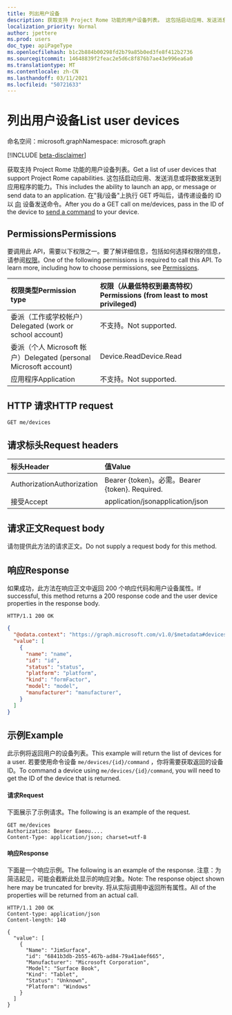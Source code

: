```yaml
---
title: 列出用户设备
description: 获取支持 Project Rome 功能的用户设备列表。 这包括启动应用、发送消息或将数据发送到应用程序的能力。 在"我/设备"上执行 GET 呼叫后，请传递设备的 ID 以向设备发送命令。
localization_priority: Normal
author: jpettere
ms.prod: users
doc_type: apiPageType
ms.openlocfilehash: b1c2b884b00298fd2b79a85b0ed3fe8f412b2736
ms.sourcegitcommit: 14648839f2feac2e5d6c8f876b7ae43e996ea6a0
ms.translationtype: MT
ms.contentlocale: zh-CN
ms.lasthandoff: 03/11/2021
ms.locfileid: "50721633"
---
```

# <a name="list-user-devices"></a><span data-ttu-id="e1454-105">列出用户设备</span><span class="sxs-lookup"><span data-stu-id="e1454-105">List user devices</span></span>

<span data-ttu-id="e1454-106">命名空间：microsoft.graph</span><span class="sxs-lookup"><span data-stu-id="e1454-106">Namespace: microsoft.graph</span></span>

[!INCLUDE [beta-disclaimer](../../includes/beta-disclaimer.md)]

<span data-ttu-id="e1454-107">获取支持 Project Rome 功能的用户设备列表。</span><span class="sxs-lookup"><span data-stu-id="e1454-107">Get a list of user devices that support Project Rome capabilities.</span></span> <span data-ttu-id="e1454-108">这包括启动应用、发送消息或将数据发送到应用程序的能力。</span><span class="sxs-lookup"><span data-stu-id="e1454-108">This includes the ability to launch an app, or message or send data to an application.</span></span> <span data-ttu-id="e1454-109">在"我/设备"上执行 GET 呼叫后，请传递设备的 ID 以 [向](send-device-command.md) 设备发送命令。</span><span class="sxs-lookup"><span data-stu-id="e1454-109">After you do a GET call on me/devices, pass in the ID of the device to [send a command](send-device-command.md) to your device.</span></span>

## <a name="permissions"></a><span data-ttu-id="e1454-110">Permissions</span><span class="sxs-lookup"><span data-stu-id="e1454-110">Permissions</span></span>

<span data-ttu-id="e1454-p103">要调用此 API，需要以下权限之一。要了解详细信息，包括如何选择权限的信息，请参阅[权限](/graph/permissions-reference)。</span><span class="sxs-lookup"><span data-stu-id="e1454-p103">One of the following permissions is required to call this API. To learn more, including how to choose permissions, see [Permissions](/graph/permissions-reference).</span></span>


|<span data-ttu-id="e1454-113">权限类型</span><span class="sxs-lookup"><span data-stu-id="e1454-113">Permission type</span></span>      | <span data-ttu-id="e1454-114">权限（从最低特权到最高特权）</span><span class="sxs-lookup"><span data-stu-id="e1454-114">Permissions (from least to most privileged)</span></span>              |
|:--------------------|:---------------------------------------------------------|
|<span data-ttu-id="e1454-115">委派（工作或学校帐户）</span><span class="sxs-lookup"><span data-stu-id="e1454-115">Delegated (work or school account)</span></span> | <span data-ttu-id="e1454-116">不支持。</span><span class="sxs-lookup"><span data-stu-id="e1454-116">Not supported.</span></span>    |
|<span data-ttu-id="e1454-117">委派（个人 Microsoft 帐户）</span><span class="sxs-lookup"><span data-stu-id="e1454-117">Delegated (personal Microsoft account)</span></span> | <span data-ttu-id="e1454-118">Device.Read</span><span class="sxs-lookup"><span data-stu-id="e1454-118">Device.Read</span></span>    |
|<span data-ttu-id="e1454-119">应用程序</span><span class="sxs-lookup"><span data-stu-id="e1454-119">Application</span></span> | <span data-ttu-id="e1454-120">不支持。</span><span class="sxs-lookup"><span data-stu-id="e1454-120">Not supported.</span></span> |

## <a name="http-request"></a><span data-ttu-id="e1454-121">HTTP 请求</span><span class="sxs-lookup"><span data-stu-id="e1454-121">HTTP request</span></span>

<!-- { "blockType": "ignored" } -->

```http
GET me/devices
```

## <a name="request-headers"></a><span data-ttu-id="e1454-122">请求标头</span><span class="sxs-lookup"><span data-stu-id="e1454-122">Request headers</span></span>

| <span data-ttu-id="e1454-123">标头</span><span class="sxs-lookup"><span data-stu-id="e1454-123">Header</span></span> |<span data-ttu-id="e1454-124">值</span><span class="sxs-lookup"><span data-stu-id="e1454-124">Value</span></span>
|:----|:------|
|<span data-ttu-id="e1454-125">Authorization</span><span class="sxs-lookup"><span data-stu-id="e1454-125">Authorization</span></span>| <span data-ttu-id="e1454-p104">Bearer {token}。必需。</span><span class="sxs-lookup"><span data-stu-id="e1454-p104">Bearer {token}. Required.</span></span> |
|<span data-ttu-id="e1454-128">接受</span><span class="sxs-lookup"><span data-stu-id="e1454-128">Accept</span></span> | <span data-ttu-id="e1454-129">application/json</span><span class="sxs-lookup"><span data-stu-id="e1454-129">application/json</span></span> |

## <a name="request-body"></a><span data-ttu-id="e1454-130">请求正文</span><span class="sxs-lookup"><span data-stu-id="e1454-130">Request body</span></span>
<span data-ttu-id="e1454-131">请勿提供此方法的请求正文。</span><span class="sxs-lookup"><span data-stu-id="e1454-131">Do not supply a request body for this method.</span></span>

## <a name="response"></a><span data-ttu-id="e1454-132">响应</span><span class="sxs-lookup"><span data-stu-id="e1454-132">Response</span></span>

<span data-ttu-id="e1454-133">如果成功，此方法在响应正文中返回 200 个响应代码和用户设备属性。</span><span class="sxs-lookup"><span data-stu-id="e1454-133">If successful, this method returns a 200 response code and the user device properties in the response body.</span></span>

<!-- { "blockType": "ignored" } -->

```http
HTTP/1.1 200 OK
```

<!-- { "blockType": "ignored" } -->

```json
{
  "@odata.context": "https://graph.microsoft.com/v1.0/$metadata#devices",
  "value": [
    {
      "name": "name",
      "id": "id",
      "status": "status",
      "platform": "platform",
      "kind": "formFactor",
      "model": "model",
      "manufacturer": "manufacturer",
    }
  ]
}
```

## <a name="example"></a><span data-ttu-id="e1454-134">示例</span><span class="sxs-lookup"><span data-stu-id="e1454-134">Example</span></span>
<span data-ttu-id="e1454-135">此示例将返回用户的设备列表。</span><span class="sxs-lookup"><span data-stu-id="e1454-135">This example will return the list of devices for a user.</span></span> <span data-ttu-id="e1454-136">若要使用命令设备 `me/devices/{id}/command` ，你将需要获取返回的设备 ID。</span><span class="sxs-lookup"><span data-stu-id="e1454-136">To command a device using `me/devices/{id}/command`, you will need to get the ID of the device that is returned.</span></span>

#### <a name="request"></a><span data-ttu-id="e1454-137">请求</span><span class="sxs-lookup"><span data-stu-id="e1454-137">Request</span></span>

<span data-ttu-id="e1454-138">下面展示了示例请求。</span><span class="sxs-lookup"><span data-stu-id="e1454-138">The following is an example of the request.</span></span>

<!-- {
  "blockType": "ignored",
  "name": "list_devices"
}-->

```http
GET me/devices
Authorization: Bearer Eaeou....
Content-Type: application/json; charset=utf-8
```

#### <a name="response"></a><span data-ttu-id="e1454-139">响应</span><span class="sxs-lookup"><span data-stu-id="e1454-139">Response</span></span>

<span data-ttu-id="e1454-140">下面是一个响应示例。</span><span class="sxs-lookup"><span data-stu-id="e1454-140">The following is an example of the response.</span></span> <span data-ttu-id="e1454-141">注意：为简洁起见，可能会截断此处显示的响应对象。</span><span class="sxs-lookup"><span data-stu-id="e1454-141">Note: The response object shown here may be truncated for brevity.</span></span> <span data-ttu-id="e1454-142">将从实际调用中返回所有属性。</span><span class="sxs-lookup"><span data-stu-id="e1454-142">All of the properties will be returned from an actual call.</span></span>

<!-- {
  "blockType": "ignored",
  "truncated": true,
  "@odata.type": "microsoft.graph.device",
  "isCollection": true
} -->

```http
HTTP/1.1 200 OK
Content-type: application/json
Content-length: 140

{
  "value": [
    {
      "Name": "JimSurface",
      "id": "6841b3db-2b55-467b-ad84-79a41a4ef665",
      "Manufacturer": "Microsoft Corporation",
      "Model": "Surface Book",
      "Kind": "Tablet",
      "Status": "Unknown",
      "Platform": "Windows"
    }
  ]
}
```


